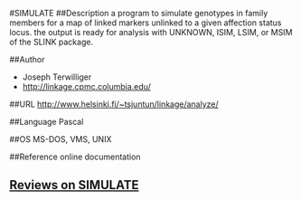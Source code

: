 #SIMULATE
##Description
a program to simulate genotypes in family members for a map of linked markers unlinked to a given affection status locus. the output is ready for analysis with UNKNOWN, ISIM, LSIM, or MSIM of the SLINK package.

##Author
* Joseph Terwilliger
* http://linkage.cpmc.columbia.edu/

##URL
http://www.helsinki.fi/~tsjuntun/linkage/analyze/

##Language
Pascal

##OS
MS-DOS, VMS, UNIX

##Reference
online documentation


## [Reviews on SIMULATE](https://github.com/gaow/genetic-analysis-software/issues/521)